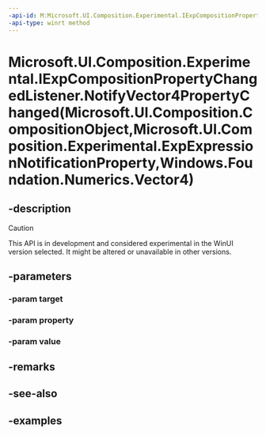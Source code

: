 ```yaml
---
-api-id: M:Microsoft.UI.Composition.Experimental.IExpCompositionPropertyChangedListener.NotifyVector4PropertyChanged(Microsoft.UI.Composition.CompositionObject,Microsoft.UI.Composition.Experimental.ExpExpressionNotificationProperty,Windows.Foundation.Numerics.Vector4)
-api-type: winrt method
---
```


# Microsoft.UI.Composition.Experimental.IExpCompositionPropertyChangedListener.NotifyVector4PropertyChanged(Microsoft.UI.Composition.CompositionObject,Microsoft.UI.Composition.Experimental.ExpExpressionNotificationProperty,Windows.Foundation.Numerics.Vector4)

<!--
public void NotifyVector4PropertyChanged (Microsoft.UI.Composition.CompositionObject target, Microsoft.UI.Composition.Experimental.ExpExpressionNotificationProperty property, System.Numerics.Vector4 value);
-->


## -description

> [!CAUTION]
> This API is in development and considered experimental in the WinUI version selected. It might be altered or unavailable in other versions.

## -parameters

### -param target

### -param property

### -param value

## -remarks

## -see-also

## -examples


